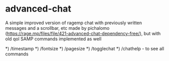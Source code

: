 # advanced-chat
A simple improved version of ragemp chat with previously written messages and a scrollbar, etc made by pichalomo (https://rage.mp/files/file/421-advanced-chat-dependency-free/), but with old qol SAMP commands implemented as well

*) /timestamp
*) /fontsize
*) /pagesize
*) /togglechat
*) /chathelp - to see all commands
